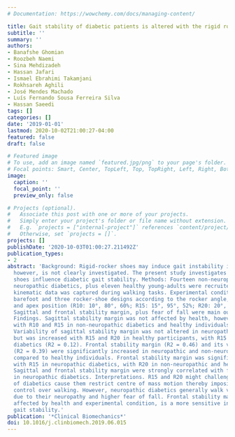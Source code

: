 ```yaml
---
# Documentation: https://wowchemy.com/docs/managing-content/

title: Gait stability of diabetic patients is altered with the rigid rocker shoes
subtitle: ''
summary: ''
authors:
- Banafshe Ghomian
- Roozbeh Naemi
- Sina Mehdizadeh
- Hassan Jafari
- Ismael Ebrahimi Takamjani
- Rokhsareh Aghili
- José Mendes Machado
- Luís Fernando Sousa Ferreira Silva
- Hassan Saeedi
tags: []
categories: []
date: '2019-01-01'
lastmod: 2020-10-02T21:00:27-04:00
featured: false
draft: false

# Featured image
# To use, add an image named `featured.jpg/png` to your page's folder.
# Focal points: Smart, Center, TopLeft, Top, TopRight, Left, Right, BottomLeft, Bottom, BottomRight.
image:
  caption: ''
  focal_point: ''
  preview_only: false

# Projects (optional).
#   Associate this post with one or more of your projects.
#   Simply enter your project's folder or file name without extension.
#   E.g. `projects = ["internal-project"]` references `content/project/deep-learning/index.md`.
#   Otherwise, set `projects = []`.
projects: []
publishDate: '2020-10-03T01:00:27.211492Z'
publication_types:
- 2
abstract: 'Background: Rigid-rocker shoes may induce gait instability in diabetics,
  however, is not clearly investigated. The present study investigates if rigid-rocker
  shoes influence diabetic gait stability. Methods: Fourteen non-neuropathic and nine
  neuropathic diabetics, plus eleven healthy young-adults were recruited. Full-body
  kinematic data was captured during walking tasks. Experimental conditions included
  barefoot and three rocker-shoe designs according to the rocker angle, apex angle
  and apex position (R10: 10°, 80°, 60%; R15: 15°, 95°, 52%; R20: 20°, 95°, 60%).
  Sagittal and frontal stability margin, plus fear of fall were main outcome measures.
  Findings. Sagittal stability margin was not affected by health, however, was increased
  with R10 and R15 in non-neuropathic diabetics and healthy individuals (R2 = 0.16).
  Variability of sagittal stability margin was not altered in neuropathic diabetics,
  but was increased with R15 and R20 in healthy participants, with R15 in non-neuropathic
  diabetics (R2 = 0.12). Frontal stability margin (R2 = 0.46) and its variability
  (R2 = 0.39) were significantly increased in neuropathic and non-neuropathic diabetics
  compared to healthy individuals. Frontal stability margin was significantly higher
  with R15 in neuropathic diabetics, with R20 in non-neuropathic and healthy participants.
  Sagittal and frontal stability margin were strongly correlated with fear of fall
  in neuropathic diabetics. Interpretations. R15 and R20 might challenge gait stability
  of diabetics cause them restrict centre of mass motion thereby imposing a tighter
  control over walking. However, neuropathic diabetics generally walk very cautious
  due to their neuropathy and higher fear of fall. Frontal stability margin, highly
  affected by health and experimental condition, is a more sensitive indicator of
  gait stability.'
publication: '*Clinical Biomechanics*'
doi: 10.1016/j.clinbiomech.2019.06.015
---
```

